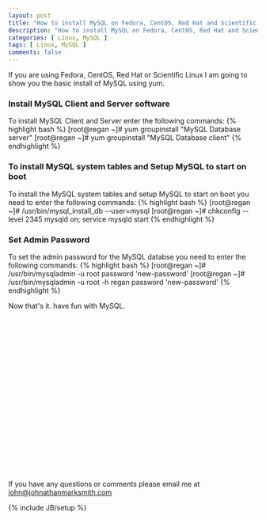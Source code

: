 ```yaml
---
layout: post
title: "How to install MySQL on Fedora, CentOS, Red Hat and Scientific Linux"
description: "How to install MySQL on Fedora, CentOS, Red Hat and Scientific Linux"
categories: [ Linux, MySQL ]
tags: [ Linux, MySQL ]
comments: false
---
```


If you are using Fedora, CentOS, Red Hat or Scientific Linux I am going to show you the basic install of MySQL using yum.

### Install MySQL Client and Server software

To install MySQL Client and Server enter the following commands:
{% highlight bash %}
[root@regan ~]# yum groupinstall "MySQL Database server"
[root@regan ~]# yum groupinstall "MySQL Database client"
{% endhighlight %}

### To install MySQL system tables and Setup MySQL to start on boot

To install the MySQL system tables and setup MySQL to start on boot you need to enter the following commands:
{% highlight bash %}
[root@regan ~]# /usr/bin/mysql_install_db --user=mysql
[root@regan ~]# chkconfig --level 2345 mysqld on; service mysqld start
{% endhighlight %}

### Set Admin Password

To set the admin password for the MySQL databse you need to  enter the following commands:
{% highlight bash %}
[root@regan ~]# /usr/bin/mysqladmin -u root password 'new-password'
[root@regan ~]# /usr/bin/mysqladmin -u root -h regan password 'new-password'
{% endhighlight %}

Now that's it. have fun with MySQL.

<object width="560" height="315"><param name="movie" value="http://www.youtube.com/v/RFbrw0HivUo?version=3&amp;hl=en_US"></param><param name="allowFullScreen" value="true"></param><param name="allowscriptaccess" value="always"></param><embed src="http://www.youtube.com/v/RFbrw0HivUo?version=3&amp;hl=en_US" type="application/x-shockwave-flash" width="560" height="315" allowscriptaccess="always" allowfullscreen="true"></embed></object>


If you have any questions or comments please email me at <a href="mailto:john@johnathanmarksmith.com">john@johnathanmarksmith.com</a>


{% include JB/setup %}
